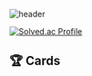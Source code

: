 ![header](https://capsule-render.vercel.app/api?type=waving&&color=0:008d62,100:EEFF00&height=230&section=header&text=Hi&fontSize=40&fontAlignY=36)

[![Solved.ac Profile](http://mazassumnida.wtf/api/v2/generate_badge?boj=doogeje)](https://solved.ac/doogeje/)


## 🏆 Cards
